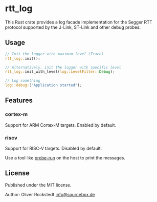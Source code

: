 # rtt_log

This Rust crate provides a log facade implementation for the Segger RTT protocol supported by the J-Link, ST-Link and other debug probes.

## Usage

```rust
// Init the logger with maximum level (Trace)
rtt_log::init();

// Alternatively, init the logger with specific level
rtt_log::init_with_level(log::LevelFilter::Debug);

// Log something
log::debug!("Application started");
```

## Features

### cortex-m

Support for ARM Cortex-M targets. Enabled by default.

### riscv

Support for RISC-V targets. Disabled by default.

Use a tool like [probe-run](https://github.com/knurling-rs/probe-run) on the host to print the messages.

## License

Published under the MIT license.

Author: Oliver Rockstedt <info@sourcebox.de>